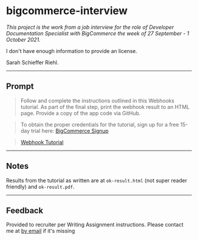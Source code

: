 # bigcommerce-interview

*This project is the work from a job interview for the role of Developer Documentation Specialist with BigCommerce the week of 27 September - 1 October 2021.*

I don't have enough information to provide an license.

Sarah Schieffer Riehl.
___
## Prompt

>Follow and complete the instructions outlined in this Webhooks tutorial. As part of the final step, print the webhook result to an HTML page. Provide a copy of the app code via GitHub.

>To obtain the proper credentials for the tutorial, sign up for a free 15-day trial here:
[BigCommerce Signup](https://www.bigcommerce.com/essentials/)

>[Webhook Tutorial](https://developer.bigcommerce.com/api-docs/getting-started/webhooks/setting-up-webhooks)

___
## Notes

Results from the tutorial as written are at `ok-result.html` (not super reader friendly) and `ok-result.pdf`.

___
## Feedback

Provided to recruiter per Writing Assignment instructions.  Please contact me at [by email](mailto:sls.riehl@gmail.com) if it's missing



